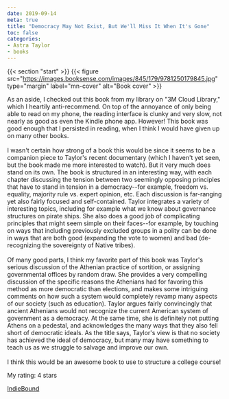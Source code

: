```yaml
---
date: 2019-09-14
meta: true
title: "Democracy May Not Exist, But We'll Miss It When It's Gone"
toc: false
categories:
- Astra Taylor
- books
---
```


{{< section "start" >}}
{{< figure src="https://images.booksense.com/images/845/179/9781250179845.jpg" type="margin" label="mn-cover" alt="Book cover" >}}

As an aside, I checked out this book from my library on "3M Cloud Library," which I heartily anti-recommend. On top of the annoyance of only being able to read on my phone, the reading interface is clunky and very slow, not nearly as good as even the Kindle phone app. However! This book was good enough that I persisted in reading, when I think I would have given up on many other books.<br /><br />I wasn't certain how strong of a book this would be since it seems to be a companion piece to Taylor's recent documentary (which I haven't yet seen, but the book made me more interested to watch). But it very much does stand on its own. The book is structured in an interesting way, with each chapter discussing the tension between two seemingly opposing principles that have to stand in tension in a democracy--for example, freedom vs. equality, majority rule vs. expert opinion, etc. Each discussion is far-ranging yet also fairly focused and self-contained. Taylor integrates a variety of interesting topics, including for example what we know about governance structures on pirate ships. She also does a good job of complicating principles that might seem simple on their faces--for example, by touching on ways that including previously excluded groups in a polity can be done in ways that are both good (expanding the vote to women) and bad (de-recognizing the sovereignty of Native tribes).<br /><br />Of many good parts, I think my favorite part of this book was Taylor's serious discussion of the Athenian practice of sortition, or assigning governmental offices by random draw. She provides a very compelling discussion of the specific reasons the Athenians had for favoring this method as more democratic than elections, and makes some intriguing comments on how such a system would completely revamp many aspects of our society (such as education). Taylor argues fairly convincingly that ancient Athenians would not recognize the current American system of government as a democracy. At the same time, she is definitely not putting Athens on a pedestal, and acknowledges the many ways that they also fell short of democratic ideals. As the title says, Taylor's view is that no society has achieved the ideal of democracy, but many may have something to teach us as we struggle to salvage and improve our own.<br /><br />I think this would be an awesome book to use to structure a college course!

My rating: 4 stars  

[IndieBound](https://www.indiebound.org/book/9781250179845)
